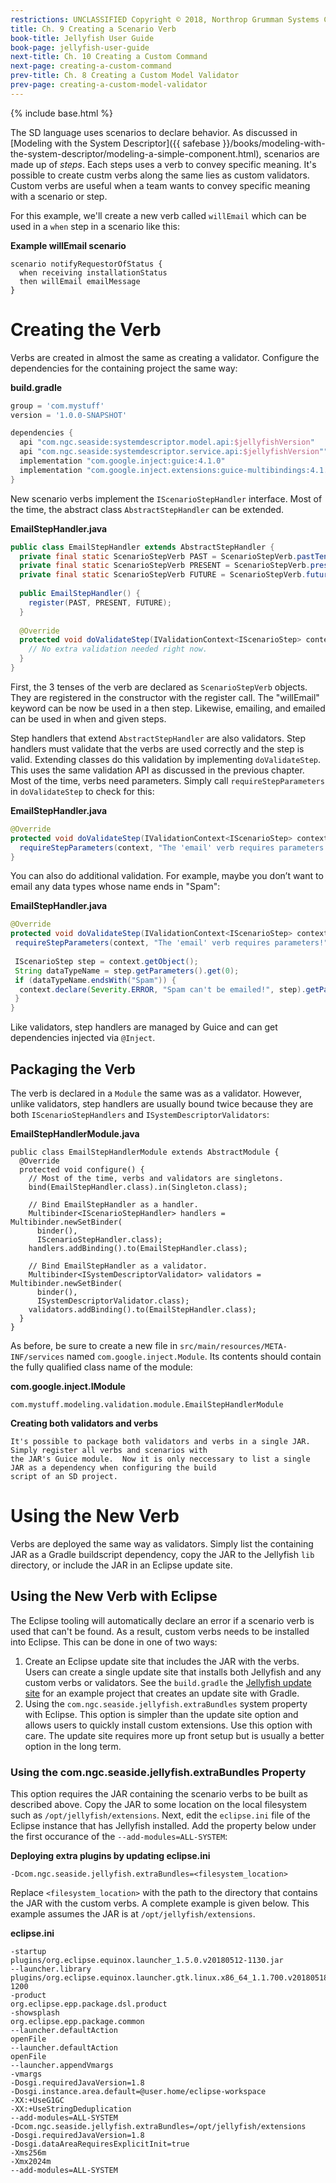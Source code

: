 ```yaml
---
restrictions: UNCLASSIFIED Copyright © 2018, Northrop Grumman Systems Corporation
title: Ch. 9 Creating a Scenario Verb
book-title: Jellyfish User Guide
book-page: jellyfish-user-guide
next-title: Ch. 10 Creating a Custom Command
next-page: creating-a-custom-command
prev-title: Ch. 8 Creating a Custom Model Validator 
prev-page: creating-a-custom-model-validator
---
```

{% include base.html %}

The SD language uses scenarios to declare behavior.  As discussed in
[Modeling with the System Descriptor]({{ safebase }}/books/modeling-with-the-system-descriptor/modeling-a-simple-component.html),
scenarios are made up of _steps_.  Each steps uses a verb to convey specific meaning.  It's possible to create custm 
verbs along the same lies as custom validators.  Custom verbs are useful when a team wants to convey specific meaning
with a scenario or step.

For this example, we'll create a new verb called `willEmail` which can be used in a `when` step in a scenario like this:

**Example willEmail scenario**
```
scenario notifyRequestorOfStatus {
  when receiving installationStatus
  then willEmail emailMessage
}
```

# Creating the Verb
Verbs are created in almost the same as creating a validator.  Configure the dependencies for the containing project
the same way:

**build.gradle**
```groovy
group = 'com.mystuff'
version = '1.0.0-SNAPSHOT'

dependencies {
  api "com.ngc.seaside:systemdescriptor.model.api:$jellyfishVersion"
  api "com.ngc.seaside:systemdescriptor.service.api:$jellyfishVersion""
  implementation "com.google.inject:guice:4.1.0"
  implementation "com.google.inject.extensions:guice-multibindings:4.1.0"
}
```

New scenario verbs implement the `IScenarioStepHandler` interface.   Most of the time, the abstract class
`AbstractStepHandler` can be extended.

**EmailStepHandler.java**
```java
public class EmailStepHandler extends AbstractStepHandler {
  private final static ScenarioStepVerb PAST = ScenarioStepVerb.pastTense("emailed");
  private final static ScenarioStepVerb PRESENT = ScenarioStepVerb.presentTense("emailing");
  private final static ScenarioStepVerb FUTURE = ScenarioStepVerb.futureTense("willEmail");
 
  public EmailStepHandler() {
    register(PAST, PRESENT, FUTURE);
  }
 
  @Override
  protected void doValidateStep(IValidationContext<IScenarioStep> context) {
    // No extra validation needed right now.
  }
}
```

First, the 3 tenses of the verb are declared as `ScenarioStepVerb` objects. They are registered in the constructor with
the register call. The "willEmail" keyword can be now be used in a then step. Likewise, emailing, and emailed can be
used in when and given steps.

Step handlers that extend `AbstractStepHandler` are also validators. Step handlers must validate that the verbs are used
correctly and the step is valid. Extending classes do this validation by implementing `doValidateStep`. This uses the
same validation API as discussed in the previous chapter. Most of the time, verbs need parameters. Simply call
`requireStepParameters` in `doValidateStep` to check for this:

**EmailStepHandler.java**
```java
@Override
protected void doValidateStep(IValidationContext<IScenarioStep> context) {
  requireStepParameters(context, "The 'email' verb requires parameters!");
}
```

You can also do additional validation. For example, maybe you don’t want to email any data types whose name ends in 
"Spam":

**EmailStepHandler.java**
```java
@Override
protected void doValidateStep(IValidationContext<IScenarioStep> context) {
 requireStepParameters(context, "The 'email' verb requires parameters!");
 
 IScenarioStep step = context.getObject();
 String dataTypeName = step.getParameters().get(0);
 if (dataTypeName.endsWith("Spam")) {
  context.declare(Severity.ERROR, "Spam can't be emailed!", step).getParameters();
 }
}
```

Like validators, step handlers are managed by Guice and can get dependencies injected via `@Inject`.

## Packaging the Verb
The verb is declared in a `Module` the same was as a validator. However, unlike validators, step handlers are usually
bound twice because they are both `IScenarioStepHandlers` and `ISystemDescriptorValidators`:

**EmailStepHandlerModule.java**
```
public class EmailStepHandlerModule extends AbstractModule {
  @Override
  protected void configure() {
    // Most of the time, verbs and validators are singletons.
    bind(EmailStepHandler.class).in(Singleton.class);
 
    // Bind EmailStepHandler as a handler.
    Multibinder<IScenarioStepHandler> handlers = Multibinder.newSetBinder(
      binder(),
      IScenarioStepHandler.class);
    handlers.addBinding().to(EmailStepHandler.class);
 
    // Bind EmailStepHandler as a validator.
    Multibinder<ISystemDescriptorValidator> validators = Multibinder.newSetBinder(
      binder(),
      ISystemDescriptorValidator.class);
    validators.addBinding().to(EmailStepHandler.class);
  }
}
```

As before, be sure to create a new file in `src/main/resources/META-INF/services` named `com.google.inject.Module`.  Its
contents should contain the fully qualified class name of the module:

**com.google.inject.IModule**
```plaintext
com.mystuff.modeling.validation.module.EmailStepHandlerModule
```

**Creating both validators and verbs**
```note-info
It's possible to package both validators and verbs in a single JAR.  Simply register all verbs and scenarios with
the JAR's Guice module.  Now it is only neccessary to list a single JAR as a dependency when configuring the build
script of an SD project.
```

# Using the New Verb
Verbs are deployed the same way as validators.  Simply list the containing JAR as a Gradle buildscript dependency,
copy the JAR to the Jellyfish `lib` directory, or include the JAR in an Eclipse update site.

## Using the New Verb with Eclipse
The Eclipse tooling will automatically declare an error if a scenario verb is used that can't be found.  As a result,
custom verbs needs to be installed into Eclipse.  This can be done in one of two ways:

1. Create an Eclipse update site that includes the JAR with the verbs.  Users can create a single update site that
   installs both Jellyfish and any custom verbs or validators.  See the `build.gradle` the
   [Jellyfish update site](https://github.ms.northgrum.com/CEACIDE/jellyfish/tree/master/jellyfish-packaging/com.ngc.seaside.systemdescriptor.updatesite)
   for an example project that creates an update site with Gradle.
2. Using the `com.ngc.seaside.jellyfish.extraBundles` system property with Eclipse.  This option is simpler than the
   update site option and allows users to quickly install custom extensions.  Use this option with care.  The update 
   site requires more up front setup but is usually a better option in the long term.

### Using the com.ngc.seaside.jellyfish.extraBundles Property
This option requires the JAR containing the scenario verbs to be built as described above.  Copy the JAR to some 
location on the local filesystem such as `/opt/jellyfish/extensions`.  Next, edit the `eclipse.ini` file of the Eclipse
instance that has Jellyfish installed.  Add the property below under the first occurance of the
`--add-modules=ALL-SYSTEM`:

**Deploying extra plugins by updating eclipse.ini**
```plaintext
-Dcom.ngc.seaside.jellyfish.extraBundles=<filesystem_location>
```

Replace `<filesystem_location>` with the path to the directory that contains the JAR with the custom verbs.  A complete
example is given below.  This example assumes the JAR is at `/opt/jellyfish/extensions`.

**eclipse.ini**
```plaintext
-startup
plugins/org.eclipse.equinox.launcher_1.5.0.v20180512-1130.jar
--launcher.library
plugins/org.eclipse.equinox.launcher.gtk.linux.x86_64_1.1.700.v20180518-1200
-product
org.eclipse.epp.package.dsl.product
-showsplash
org.eclipse.epp.package.common
--launcher.defaultAction
openFile
--launcher.defaultAction
openFile
--launcher.appendVmargs
-vmargs
-Dosgi.requiredJavaVersion=1.8
-Dosgi.instance.area.default=@user.home/eclipse-workspace
-XX:+UseG1GC
-XX:+UseStringDeduplication
--add-modules=ALL-SYSTEM
-Dcom.ngc.seaside.jellyfish.extraBundles=/opt/jellyfish/extensions
-Dosgi.requiredJavaVersion=1.8
-Dosgi.dataAreaRequiresExplicitInit=true
-Xms256m
-Xmx2024m
--add-modules=ALL-SYSTEM
```
